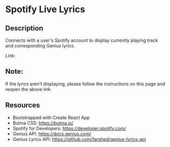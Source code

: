 # Spotify Live Lyrics

## Description
Connects with a user's Spotify account to display currently playing track and corresponding Genius lyrics. 

*Link*: 

## Note: 
If the lyrics aren't displaying, please follow the instructions on this page  and reopen the above link

## Resources
- Bootstrapped with Create React App
- Bulma CSS: https://bulma.io/
- Spotify for Developers: https://developer.spotify.com/
- Genius API: https://docs.genius.com/
- Genius Lyrics API: https://github.com/farshed/genius-lyrics-api





